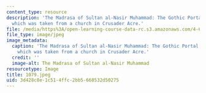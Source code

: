 ```yaml
---
content_type: resource
description: 'The Madrasa of Sultan al-Nasir Muhammad: The Gothic Portal of the Madrasa,
  which was taken from a church in Crusader Acre.'
file: /media/https%3A/open-learning-course-data-rc.s3.amazonaws.com/4-615-the-architecture-of-cairo-spring-2002/3d428c8e1c514ffc2bb5668532d50275_1079.jpeg
file_type: image/jpeg
image_metadata:
  caption: 'The Madrasa of Sultan al-Nasir Muhammad: The Gothic Portal of the Madrasa,
    which was taken from a church in Crusader Acre.'
  credit: ''
  image-alt: The Madrasa of Sultan al-Nasir Muhammad
resourcetype: Image
title: 1079.jpeg
uid: 3d428c8e-1c51-4ffc-2bb5-668532d50275
---
```

